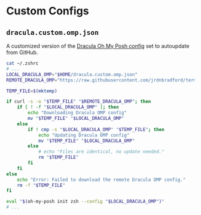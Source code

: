 # Custom Configs

## `dracula.custom.omp.json`
A customized version of the [Dracula Oh My Posh config](https://github.com/JanDeDobbeleer/oh-my-posh/blob/main/themes/dracula.omp.json) set to autoupdate from GitHub.

```bash
cat ~/.zshrc
# ...
LOCAL_DRACULA_OMP="$HOME/dracula.custom.omp.json"
REMOTE_DRACULA_OMP="https://raw.githubusercontent.com/jrdnbradford/terminal-configs/refs/heads/main/dracula.custom.omp.json"

TEMP_FILE=$(mktemp)

if curl -s -o "$TEMP_FILE" "$REMOTE_DRACULA_OMP"; then
    if [ ! -f "$LOCAL_DRACULA_OMP" ]; then
        echo "Downloading Dracula OMP config"
        mv "$TEMP_FILE" "$LOCAL_DRACULA_OMP"
    else
        if ! cmp -s "$LOCAL_DRACULA_OMP" "$TEMP_FILE"; then
            echo "Updating Dracula OMP config"
            mv "$TEMP_FILE" "$LOCAL_DRACULA_OMP"
        else
            # echo "Files are identical, no update needed."
            rm "$TEMP_FILE"
        fi
    fi
else
    echo "Error: Failed to download the remote Dracula OMP config."
    rm -f "$TEMP_FILE"
fi

eval "$(oh-my-posh init zsh --config "$LOCAL_DRACULA_OMP")"
# ...
```
